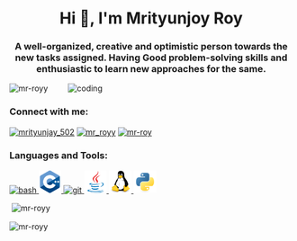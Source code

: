 <h1 align="center">Hi 👋, I'm Mrityunjoy Roy</h1>
<h3 align="center">A well-organized, creative and optimistic person towards the new tasks assigned. Having Good problem-solving skills and enthusiastic to learn new approaches for the same.</h3>

<img align="right" alt="coding" width="400" src="https://camo.githubusercontent.com/10b2d4e80487e1d9cd086ce8619e15740a1bd22c6462f6be13df93ee684deb7b/68747470733a2f2f616e616c7974696373696e6469616d61672e636f6d2f77702d636f6e74656e742f75706c6f6164732f323031382f31322f646576656c6f7065722d6472696262626c652e676966">

<p align="left"> <img src="https://komarev.com/ghpvc/?username=mr-royy&label=Profile%20views&color=0e75b6&style=flat" alt="mr-royy" /> </p>

<h3 align="left">Connect with me:</h3>
<p align="left">
<a href="https://www.codechef.com/users/mrityunjay_502" target="blank"><img align="center" src="https://cdn.jsdelivr.net/npm/simple-icons@3.1.0/icons/codechef.svg" alt="mrityunjay_502" height="30" width="40" /></a>
<a href="https://www.hackerrank.com/mr_royy" target="blank"><img align="center" src="https://raw.githubusercontent.com/rahuldkjain/github-profile-readme-generator/master/src/images/icons/Social/hackerrank.svg" alt="mr_royy" height="30" width="40" /></a>
<a href="https://www.leetcode.com/mr-roy" target="blank"><img align="center" src="https://raw.githubusercontent.com/rahuldkjain/github-profile-readme-generator/master/src/images/icons/Social/leet-code.svg" alt="mr-roy" height="30" width="40" /></a>
</p>

<h3 align="left">Languages and Tools:</h3>
<p align="left"> <a href="https://www.gnu.org/software/bash/" target="_blank" rel="noreferrer"> <img src="https://www.vectorlogo.zone/logos/gnu_bash/gnu_bash-icon.svg" alt="bash" width="40" height="40"/> </a> <a href="https://www.w3schools.com/cpp/" target="_blank" rel="noreferrer"> <img src="https://raw.githubusercontent.com/devicons/devicon/master/icons/cplusplus/cplusplus-original.svg" alt="cplusplus" width="40" height="40"/> </a> <a href="https://git-scm.com/" target="_blank" rel="noreferrer"> <img src="https://www.vectorlogo.zone/logos/git-scm/git-scm-icon.svg" alt="git" width="40" height="40"/> </a> <a href="https://www.java.com" target="_blank" rel="noreferrer"> <img src="https://raw.githubusercontent.com/devicons/devicon/master/icons/java/java-original.svg" alt="java" width="40" height="40"/> </a> <a href="https://www.linux.org/" target="_blank" rel="noreferrer"> <img src="https://raw.githubusercontent.com/devicons/devicon/master/icons/linux/linux-original.svg" alt="linux" width="40" height="40"/> </a> <a href="https://www.python.org" target="_blank" rel="noreferrer"> <img src="https://raw.githubusercontent.com/devicons/devicon/master/icons/python/python-original.svg" alt="python" width="40" height="40"/> </a> </p>

<p>&nbsp;<img align="center" src="https://github-readme-stats.vercel.app/api?username=mr-royy&show_icons=true&locale=en" alt="mr-royy" /></p>

<p><img align="center" src="https://github-readme-streak-stats.herokuapp.com/?user=mr-royy&" alt="mr-royy" /></p>
